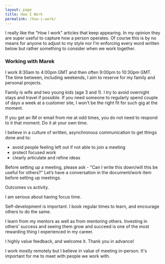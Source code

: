 ```yaml
---
layout: page
title: How I Work
permalink: /how-i-work/
---
```

I really like the "How I work" articles that keep appearing. In my opinion they are super useful to capture  how a person operates. Of course this is by no means for anyone to adjust to my style nor I'm enforcing every word written below but rather something to consider when we work together.


### Working with Marek
I work 8:30am to 4:00pm GMT and then often 9:00pm to 10:30pm GMT. The time between, including weekends, I aim to reserve for my family and personal projects.

Family is wife and two young kids (age 3 and 1). I try to avoid overnight stays and travel if possible. If you need someone to regularly spend couple of days a week at a customer site, I won't be the right fit for such gig at the moment.

If you get an IM or email from me at odd times, you do not need to respond to it that moment. Do it at your own time.

I believe in a culture of written, asynchronous communication to get things done and to:
- avoid people feeling left out if not able to join a meeting
- protect focused work
- clearly articulate and refine ideas

Before setting up a meeting, please ask - "Can I write this down/will this be useful for others?" Let’s have a conversation in the document/work item before setting up meetings. 

Outcomes vs activity.

I am serious about having focus time.

Self-development is important. I book regular times to learn, and encourage others to do the same.

I learn from my mentors as well as from mentoring others. Investing in others' success and seeing them grow and succeed is one of the most rewarding thing I experienced in my career.

I highly value feedback, and welcome it. Thank you in advance!

I work mostly remotely but I believe in value of meeting in-person. It's important for me to meet with people we work with.